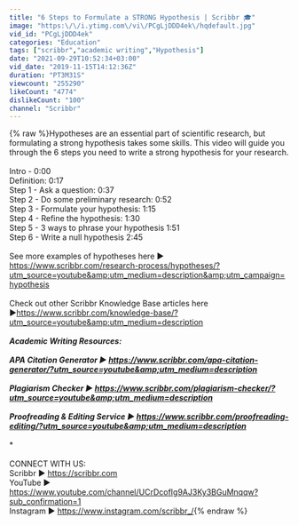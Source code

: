 ```yaml
---
title: "6 Steps to Formulate a STRONG Hypothesis | Scribbr 🎓"
image: "https:\/\/i.ytimg.com\/vi\/PCgLjDDD4ek\/hqdefault.jpg"
vid_id: "PCgLjDDD4ek"
categories: "Education"
tags: ["scribbr","academic writing","Hypothesis"]
date: "2021-09-29T10:52:34+03:00"
vid_date: "2019-11-15T14:12:36Z"
duration: "PT3M31S"
viewcount: "255290"
likeCount: "4774"
dislikeCount: "100"
channel: "Scribbr"
---
```

{% raw %}Hypotheses are an essential part of scientific research, but formulating a strong hypothesis takes some skills. This video will guide you through the 6 steps you need to write a strong hypothesis for your research. <br /><br />Intro - 0:00<br />Definition: 0:17<br />Step 1 - Ask a question: 0:37 <br />Step 2 - Do some preliminary research: 0:52<br />Step 3 - Formulate your hypothesis: 1:15 <br />Step 4 - Refine the hypothesis: 1:30<br />Step 5 - 3 ways to phrase your hypothesis 1:51 <br />Step 6 - Write a null hypothesis 2:45<br /><br />See more examples of hypotheses here ► <a rel="nofollow" target="blank" href="https://www.scribbr.com/research-process/hypotheses/?utm_source=youtube&amp;utm_medium=description&amp;utm_campaign=hypothesis">https://www.scribbr.com/research-process/hypotheses/?utm_source=youtube&amp;utm_medium=description&amp;utm_campaign=hypothesis</a> <br /><br />Check out other Scribbr Knowledge Base articles here ►<a rel="nofollow" target="blank" href="https://www.scribbr.com/knowledge-base/?utm_source=youtube&amp;utm_medium=description">https://www.scribbr.com/knowledge-base/?utm_source=youtube&amp;utm_medium=description</a><br />***************************************************<br />Academic Writing Resources:<br /><br />APA Citation Generator ► <a rel="nofollow" target="blank" href="https://www.scribbr.com/apa-citation-generator/?utm_source=youtube&amp;utm_medium=description">https://www.scribbr.com/apa-citation-generator/?utm_source=youtube&amp;utm_medium=description</a><br /><br />Plagiarism Checker ► <a rel="nofollow" target="blank" href="https://www.scribbr.com/plagiarism-checker/?utm_source=youtube&amp;utm_medium=description">https://www.scribbr.com/plagiarism-checker/?utm_source=youtube&amp;utm_medium=description</a><br /><br />Proofreading &amp; Editing Service ► <a rel="nofollow" target="blank" href="https://www.scribbr.com/proofreading-editing/?utm_source=youtube&amp;utm_medium=description">https://www.scribbr.com/proofreading-editing/?utm_source=youtube&amp;utm_medium=description</a><br /><br />****************************************************<br /><br />CONNECT WITH US:<br />Scribbr ► <a rel="nofollow" target="blank" href="https://scribbr.com">https://scribbr.com</a><br />YouTube ► <a rel="nofollow" target="blank" href="https://www.youtube.com/channel/UCrDcofIg9AJ3Ky3BGuMnqqw?sub_confirmation=1">https://www.youtube.com/channel/UCrDcofIg9AJ3Ky3BGuMnqqw?sub_confirmation=1</a><br />Instagram ► <a rel="nofollow" target="blank" href="https://www.instagram.com/scribbr_/">https://www.instagram.com/scribbr_/</a>{% endraw %}

